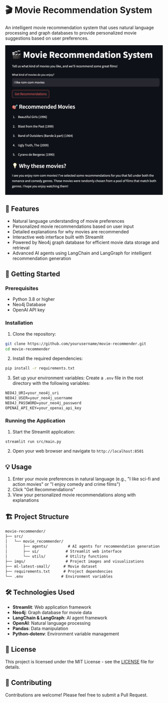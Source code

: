 # 🎬 Movie Recommendation System

An intelligent movie recommendation system that uses natural language processing and graph databases to provide personalized movie suggestions based on user preferences.

![Movie Recommendation System Demo](imgs/vis.png)

## 🌟 Features

- Natural language understanding of movie preferences
- Personalized movie recommendations based on user input
- Detailed explanations for why movies are recommended
- Interactive web interface built with Streamlit
- Powered by Neo4j graph database for efficient movie data storage and retrieval
- Advanced AI agents using LangChain and LangGraph for intelligent recommendation generation

## 🚀 Getting Started

### Prerequisites

- Python 3.8 or higher
- Neo4j Database
- OpenAI API key

### Installation

1. Clone the repository:

```bash
git clone https://github.com/yourusername/movie-recommender.git
cd movie-recommender
```

2. Install the required dependencies:

```bash
pip install -r requirements.txt
```

3. Set up your environment variables:
   Create a `.env` file in the root directory with the following variables:

```
NEO4J_URI=your_neo4j_uri
NEO4J_USER=your_neo4j_username
NEO4J_PASSWORD=your_neo4j_password
OPENAI_API_KEY=your_openai_api_key
```

### Running the Application

1. Start the Streamlit application:

```bash
streamlit run src/main.py
```

2. Open your web browser and navigate to `http://localhost:8501`

## 💡 Usage

1. Enter your movie preferences in natural language (e.g., "I like sci-fi and action movies" or "I enjoy comedy and crime films")
2. Click "Get Recommendations"
3. View your personalized movie recommendations along with explanations

## 🏗️ Project Structure

```
movie-recommender/
├── src/
│   └── movie_recommender/
│       ├── agents/         # AI agents for recommendation generation
│       ├── ui/            # Streamlit web interface
│       └── utils/         # Utility functions
├── imgs/                  # Project images and visualizations
├── ml-latest-small/      # Movie dataset
├── requirements.txt      # Project dependencies
└── .env                 # Environment variables
```

## 🛠️ Technologies Used

- **Streamlit**: Web application framework
- **Neo4j**: Graph database for movie data
- **LangChain & LangGraph**: AI agent framework
- **OpenAI**: Natural language processing
- **Pandas**: Data manipulation
- **Python-dotenv**: Environment variable management

## 📝 License

This project is licensed under the MIT License - see the [LICENSE](LICENSE) file for details.

## 🤝 Contributing

Contributions are welcome! Please feel free to submit a Pull Request.
